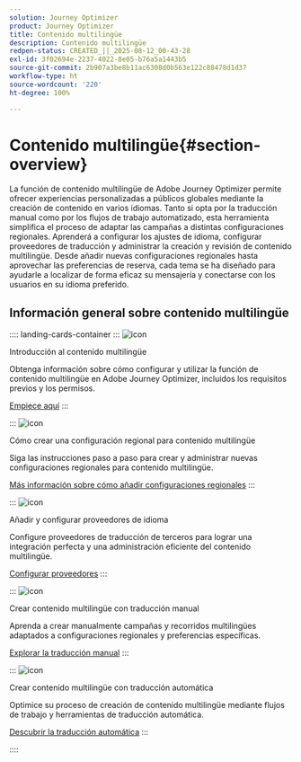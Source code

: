 ```yaml
---
solution: Journey Optimizer
product: Journey Optimizer
title: Contenido multilingüe
description: Contenido multilingüe
redpen-status: CREATED_||_2025-08-12_00-43-28
exl-id: 3f02694e-2237-4022-8e05-b76a5a1443b5
source-git-commit: 2b907a3be8b11ac6308d0b563e122c88478d1d37
workflow-type: ht
source-wordcount: '220'
ht-degree: 100%

---
```


# Contenido multilingüe{#section-overview}

La función de contenido multilingüe de Adobe Journey Optimizer permite ofrecer experiencias personalizadas a públicos globales mediante la creación de contenido en varios idiomas. Tanto si opta por la traducción manual como por los flujos de trabajo automatizado, esta herramienta simplifica el proceso de adaptar las campañas a distintas configuraciones regionales. Aprenderá a configurar los ajustes de idioma, configurar proveedores de traducción y administrar la creación y revisión de contenido multilingüe. Desde añadir nuevas configuraciones regionales hasta aprovechar las preferencias de reserva, cada tema se ha diseñado para ayudarle a localizar de forma eficaz su mensajería y conectarse con los usuarios en su idioma preferido.

## Información general sobre contenido multilingüe

:::: landing-cards-container
:::
![icon](https://cdn.experienceleague.adobe.com/icons/circle-play.svg?lang=es)

Introducción al contenido multilingüe

Obtenga información sobre cómo configurar y utilizar la función de contenido multilingüe en Adobe Journey Optimizer, incluidos los requisitos previos y los permisos.

[Empiece aquí](../using/content-management/multilingual-gs.md)
:::

:::
![icon](https://cdn.experienceleague.adobe.com/icons/list-check.svg?lang=es)

Cómo crear una configuración regional para contenido multilingüe

Siga las instrucciones paso a paso para crear y administrar nuevas configuraciones regionales para contenido multilingüe.

[Más información sobre cómo añadir configuraciones regionales](../using/content-management/multilingual-locale.md)
:::

:::
![icon](https://cdn.experienceleague.adobe.com/icons/gear.svg?lang=es)

Añadir y configurar proveedores de idioma

Configure proveedores de traducción de terceros para lograr una integración perfecta y una administración eficiente del contenido multilingüe.

[Configurar proveedores](../using/content-management/multilingual-provider.md)
:::

:::
![icon](https://cdn.experienceleague.adobe.com/icons/bullseye.svg?lang=es)

Crear contenido multilingüe con traducción manual

Aprenda a crear manualmente campañas y recorridos multilingües adaptados a configuraciones regionales y preferencias específicas.

[Explorar la traducción manual](../using/content-management/multilingual-manual.md)
:::

:::
![icon](https://cdn.experienceleague.adobe.com/icons/puzzle-piece.svg?lang=es)

Crear contenido multilingüe con traducción automática

Optimice su proceso de creación de contenido multilingüe mediante flujos de trabajo y herramientas de traducción automática.

[Descubrir la traducción automática](../using/content-management/multilingual-automated.md)
:::

::::
